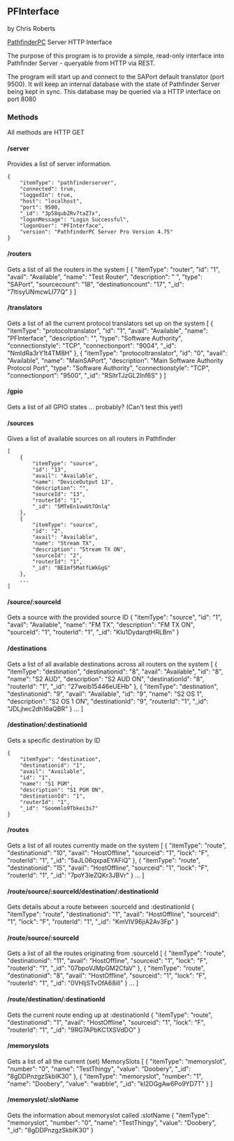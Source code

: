 ## PFInterface

by Chris Roberts 

[PathfinderPC](http://www.pathfinderpc.com/) Server HTTP Interface

The purpose of this program is to provide a simple, read-only interface into Pathfinder Server - queryable from HTTP via REST. 

The program will start up and connect to the SAPort default translator (port 9500).  It will keep an internal database with the state of Pathfinder Server being kept in sync.  This database may be queried via a HTTP interface on port 8080


### Methods
All methods are HTTP GET
#### /server
Provides a list of server information.

	{
		"itemType": "pathfinderserver",
		"connected": true,
		"loggedIn": true,
		"host": "localhost",
		"port": 9500,
		"_id": "3p58qubZRv7taZ7x",
		"logonMessage": "Login Successful",
		"logonUser": "PFInterface",
		"version": "PathfinderPC Server Pro Version 4.75"
	}

#### /routers
Gets a list of all the routers in the system
	[
		{
			"itemType": "router",
			"id": "1",
			"avail": "Available",
			"name": "Test Router",
			"description": " ",
			"type": "SAPort",
			"sourcecount": "18",
			"destinationcount": "17",
			"_id": "7ltisyUNmcwLI77Q"
		}
	]
	
#### /translators
Gets a list of all the current protocol translators set up on the system
	[
		{
			"itemType": "protocoltranslator",
			"id": "1",
			"avail": "Available",
			"name": "PFInterface",
			"description": "",
			"type": "Software Authority",
			"connectionstyle": "TCP",
			"connectionport": "9004",
			"_id": "NmIdRa3rY1t4TM8H"
		},
		{
			"itemType": "protocoltranslator",
			"id": "0",
			"avail": "Available",
			"name": "MainSAPort",
			"description": "Main Software Authority Protocol Port",
			"type": "Software Authority",
			"connectionstyle": "TCP",
			"connectionport": "9500",
			"_id": "RSltrTJzGL2lnf6S"
		}
	]
	
#### /gpio
Gets a list of all GPIO states ... probably? (Can't test this yet!)

#### /sources
Gives a list of available sources on all routers in Pathfinder

	[
		{
			"itemType": "source",
			"id": "13",
			"avail": "Available",
			"name": "DeviceOutput 13",
			"description": "",
			"sourceId": "13",
			"routerId": "1",
			"_id": "5MTeEn1vwUt7Onlq"
		},
		{
			"itemType": "source",
			"id": "2",
			"avail": "Available",
			"name": "Stream TX",
			"description": "Stream TX ON",
			"sourceId": "2",
			"routerId": "1",
			"_id": "BEImf5MatfLWkGgG"
		},
		...
	]
	
#### /source/:sourceId
Gets a source with the provided source ID
	{
		"itemType": "source",
		"id": "1",
		"avail": "Available",
		"name": "FM TX",
		"description": "FM TX ON",
		"sourceId": "1",
		"routerId": "1",
		"_id": "Klu1DydarqtHRLBm"
	}
	
#### /destinations
Gets a list of all available destinations across all routers on the system
	[
		{
			"itemType": "destination",
			"destinationid": "8",
			"avail": "Available",
			"id": "8",
			"name": "S2 AUD",
			"description": "S2 AUD ON",
			"destinationId": "8",
			"routerId": "1",
			"_id": "27weib15446eUEHb"
		},
		{
			"itemType": "destination",
			"destinationid": "9",
			"avail": "Available",
			"id": "9",
			"name": "S2 OS 1",
			"description": "S2 OS 1 ON",
			"destinationId": "9",
			"routerId": "1",
			"_id": "JDLjlwc2dh16aQBR"
		}
		...
	]
	
#### /destination/:destinationId
Gets a specific destination by ID

	{
		"itemType": "destination",
		"destinationid": "1",
		"avail": "Available",
		"id": "1",
		"name": "S1 PGM",
		"description": "S1 PGM ON",
		"destinationId": "1",
		"routerId": "1",
		"_id": "Soommlo9Tbkei3s7"
	}

#### /routes
Gets a list of all routes currently made on the system
	[
		{
			"itemType": "route",
			"destinationid": "10",
			"avail": "HostOffline",
			"sourceid": "1",
			"lock": "F",
			"routerId": "1",
			"_id": "5aJL06qxpaEYAFiQ"
		},
		{
			"itemType": "route",
			"destinationid": "15",
			"avail": "HostOffline",
			"sourceid": "1",
			"lock": "F",
			"routerId": "1",
			"_id": "7poY3leZQKr3JBVr"
		}
		...
	]
#### /route/source/:sourceId/destination/:destinationId
Gets details about a route between :sourceId and :destinationId
	{
		"itemType": "route",
		"destinationid": "1",
		"avail": "HostOffline",
		"sourceid": "1",
		"lock": "F",
		"routerId": "1",
		"_id": "KmVIV96jiA2Av3Fp"
	}
	
#### /route/source/:sourceId
Gets a list of all the routes originating from :sourceId
	[
		{
			"itemType": "route",
			"destinationid": "11",
			"avail": "HostOffline",
			"sourceid": "1",
			"lock": "F",
			"routerId": "1",
			"_id": "07bpoVJMpGM2CfaV"
		},
		{
			"itemType": "route",
			"destinationid": "8",
			"avail": "HostOffline",
			"sourceid": "1",
			"lock": "F",
			"routerId": "1",
			"_id": "0VHIjSTvOfA68ill"
		}
		...
	]
	
#### /route/destination/:destinationId
Gets the current route ending up at :destinationId
	{
		"itemType": "route",
		"destinationid": "1",
		"avail": "HostOffline",
		"sourceid": "1",
		"lock": "F",
		"routerId": "1",
		"_id": "9RG7APbKC1XSVdDO"
	}
	
#### /memoryslots
Gets a list of all the current (set) MemorySlots
	[
		{
			"itemType": "memoryslot",
			"number": "0",
			"name": "TestThingy",
			"value": "Doobery",
			"_id": "8gDDPnzgzSkbIK30"
		},
		{
			"itemType": "memoryslot",
			"number": "1",
			"name": "Doobery",
			"value": "wabble",
			"_id": "kI2DGgAw6Po9YD7T"
		}
	]
	
#### /memoryslot/:slotName
Gets the information about memoryslot called :slotName
	{
		"itemType": "memoryslot",
		"number": "0",
		"name": "TestThingy",
		"value": "Doobery",
		"_id": "8gDDPnzgzSkbIK30"
	}